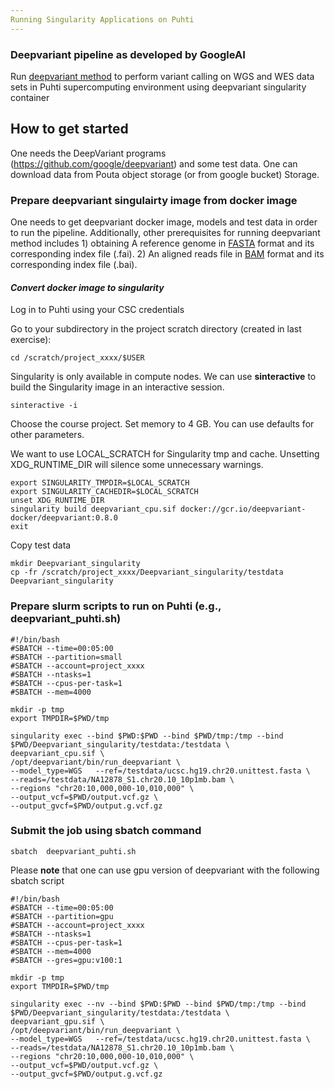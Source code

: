 ```yaml
---
Running Singularity Applications on Puhti
---
```


### Deepvariant pipeline as developed by GoogleAI ###
Run [deepvariant method](https://github.com/google/deepvariant)   to perform variant calling on WGS and WES data sets in Puhti supercomputing environment using deepvariant singularity container


## How to get started
One needs the DeepVariant programs (https://github.com/google/deepvariant) and some test data. One can download data from Pouta object storage  (or from google bucket)  Storage.

### Prepare deepvariant singulairty image from docker image

One needs to get deepvariant docker image, models and test data in order to run the pipeline. Additionally, other prerequisites for running deepvariant method includes 1) obtaining A reference genome in [FASTA](https://en.wikipedia.org/wiki/FASTA_format) format and its corresponding index file (.fai). 2) An aligned reads file in [BAM](http://genome.sph.umich.edu/wiki/BAM) format and its corresponding index file (.bai).

#### _Convert docker image to singularity_ ####

Log in to Puhti using your CSC credentials

Go to your subdirectory in the project scratch directory (created in last exercise):
```
cd /scratch/project_xxxx/$USER
```
Singularity is only available in compute nodes. We can use **sinteractive** to build the 
Singularity image in an interactive session.
```
sinteractive -i
```
Choose the course project. Set memory to 4 GB. You can use defaults for other parameters.

We want to use LOCAL_SCRATCH for Singularity tmp and cache. Unsetting XDG_RUNTIME_DIR will 
silence some unnecessary warnings.
```
export SINGULARITY_TMPDIR=$LOCAL_SCRATCH
export SINGULARITY_CACHEDIR=$LOCAL_SCRATCH
unset XDG_RUNTIME_DIR
singularity build deepvariant_cpu.sif docker://gcr.io/deepvariant-docker/deepvariant:0.8.0
exit
```
Copy test data
```
mkdir Deepvariant_singularity 
cp -fr /scratch/project_xxxx/Deepvariant_singularity/testdata  Deepvariant_singularity

```

### Prepare slurm scripts to run on Puhti (e.g., deepvariant_puhti.sh)

```
#!/bin/bash
#SBATCH --time=00:05:00
#SBATCH --partition=small
#SBATCH --account=project_xxxx
#SBATCH --ntasks=1
#SBATCH --cpus-per-task=1
#SBATCH --mem=4000

mkdir -p tmp
export TMPDIR=$PWD/tmp

singularity exec --bind $PWD:$PWD --bind $PWD/tmp:/tmp --bind $PWD/Deepvariant_singularity/testdata:/testdata \
deepvariant_cpu.sif \
/opt/deepvariant/bin/run_deepvariant \
--model_type=WGS   --ref=/testdata/ucsc.hg19.chr20.unittest.fasta \
--reads=/testdata/NA12878_S1.chr20.10_10p1mb.bam \
--regions "chr20:10,000,000-10,010,000" \
--output_vcf=$PWD/output.vcf.gz \
--output_gvcf=$PWD/output.g.vcf.gz
```

### Submit the job using sbatch command

```
sbatch  deepvariant_puhti.sh
```

Please **note** that one can use gpu version of deepvariant with the following sbatch script

```
#!/bin/bash
#SBATCH --time=00:05:00
#SBATCH --partition=gpu
#SBATCH --account=project_xxxx
#SBATCH --ntasks=1
#SBATCH --cpus-per-task=1
#SBATCH --mem=4000
#SBATCH --gres=gpu:v100:1

mkdir -p tmp
export TMPDIR=$PWD/tmp

singularity exec --nv --bind $PWD:$PWD --bind $PWD/tmp:/tmp --bind $PWD/Deepvariant_singularity/testdata:/testdata \
deepvariant_gpu.sif \
/opt/deepvariant/bin/run_deepvariant \
--model_type=WGS   --ref=/testdata/ucsc.hg19.chr20.unittest.fasta \
--reads=/testdata/NA12878_S1.chr20.10_10p1mb.bam \
--regions "chr20:10,000,000-10,010,000" \
--output_vcf=$PWD/output.vcf.gz \
--output_gvcf=$PWD/output.g.vcf.gz

```
